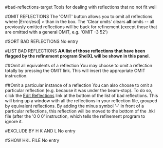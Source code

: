 #bad-reflections-target
Tools for dealing with reflections that no not fit well

#OMIT REFLECTIONS
The 'OMIT' button allows you to omit all reflections where |Error/esd| > than <value> in the box. The 'Clear omits' clears **all** omits -- all previously omitted reflections will be back for refinement (except those that are omitted with a general OMIT, e.g. 'OMIT -3 52')

#SORT BAD REFLECTIONS
No entry

#LIST BAD REFLECTIONS
**AA list of those reflections that have been flagged by the refinement program ShelXL will be shown in this panel.**

##Omit all equivalents of a reflection
You may choose to omit a reflection totally by pressing the OMIT link. This will insert the appropriate OMIT instruction.

##Omit a particular instance of a reflection
You can also choose to omit a particular reflection (e.g. because it was under the beam-stop). To do so, click the <a href=edithkl>Edit Reflections</a> link at the bottom of the list of bad reflections. This will bring up a window with all the reflections in your reflection file, grouped by equivalent reflections. By adding the minus symbol '-' in front of a particular reflections, this reflection will be moved to the bottom of the .hkl file (after the '0 0 0' instruction, which tells the refinement program to ignore it.

#EXCLUDE BY H K AND L
No entry

#SHOW HKL FILE
No entry
